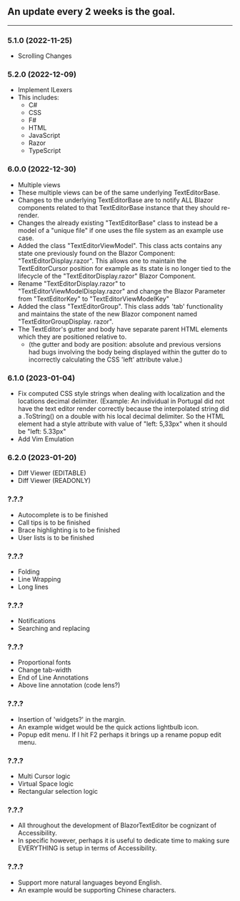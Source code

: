 ## An update every 2 weeks is the goal.

---

### 5.1.0 (2022-11-25)
- Scrolling Changes

### 5.2.0 (2022-12-09)
- Implement ILexers
- This includes:
    - C#
    - CSS
    - F#
    - HTML
    - JavaScript
    - Razor
    - TypeScript

### 6.0.0 (2022-12-30)
- Multiple views
- These multiple views can be of the same underlying TextEditorBase.
- Changes to the underlying TextEditorBase are to notify ALL Blazor components related to that TextEditorBase instance that they should re-render.
- Changes the already existing "TextEditorBase" class to instead be a model of a "unique file" if one uses the file system as an example use case.
- Added the class "TextEditorViewModel". This class acts contains any state one previously found on the Blazor Component: "TextEditorDisplay.razor". This allows one to maintain the TextEditorCursor position for example as its state is no longer tied to the lifecycle of the "TextEditorDisplay.razor" Blazor Component.
- Rename "TextEditorDisplay.razor" to "TextEditorViewModelDisplay.razor" and change the Blazor Parameter from "TextEditorKey" to "TextEditorViewModelKey"
- Added the class "TextEditorGroup". This class adds 'tab' functionality and maintains the state of the new Blazor component named "TextEditorGroupDisplay. razor".
- The TextEditor's gutter and body have separate parent HTML elements which they are positioned relative to.
    - (the gutter and body are position: absolute and previous versions had bugs involving the body being displayed within the gutter do to incorrectly calculating the CSS 'left' attribute value.)

### 6.1.0 (2023-01-04)
- Fix computed CSS style strings when dealing with localization and the locations decimal delimiter. (Example: An individual in Portugal did not have the text editor render correctly because the interpolated string did a .ToString() on a double with his local decimal delimiter. So the HTML element had a style attribute with value of "left: 5,33px" when it should be "left: 5.33px"
- Add Vim Emulation

### 6.2.0 (2023-01-20)
- Diff Viewer (EDITABLE)
- Diff Viewer (READONLY)

### ?.?.?
- Autocomplete is to be finished
- Call tips is to be finished
- Brace highlighting is to be finished
- User lists is to be finished

### ?.?.?
- Folding
- Line Wrapping
- Long lines

### ?.?.?
- Notifications
- Searching and replacing

### ?.?.?
- Proportional fonts
- Change tab-width
- End of Line Annotations
- Above line annotation (code lens?)

### ?.?.?
- Insertion of 'widgets?' in the margin.
- An example widget would be the quick actions lightbulb icon.
- Popup edit menu. If I hit F2 perhaps it brings up a rename popup edit menu.

### ?.?.?
- Multi Cursor logic
- Virtual Space logic
- Rectangular selection logic
    
### ?.?.?
- All throughout the development of BlazorTextEditor be cognizant of Accessibility.
- In specific however, perhaps it is useful to dedicate time to making sure EVERYTHING is setup in terms of Accessibility.
    
### ?.?.?
- Support more natural languages
    beyond English.
- An example would be supporting
    Chinese characters.
